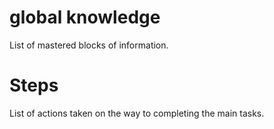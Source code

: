 # global knowledge
List of mastered blocks of information.
# Steps
List of actions taken on the way to completing the main tasks.
